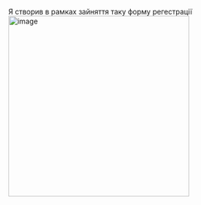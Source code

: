 Я створив в рамках зайняття таку форму регестрації
<img width="358" alt="image" src="https://github.com/user-attachments/assets/a9bd621f-188c-49c1-be07-13b37bee2b5f" />
